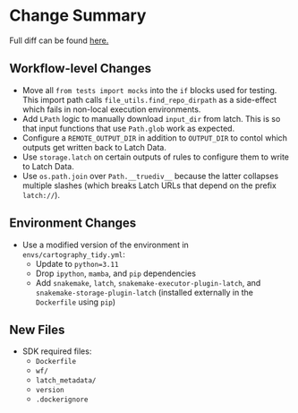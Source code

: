 # Change Summary

Full diff can be found [here.](https://github.com/latchbio/ProteinCartography/pull/1/files)

## Workflow-level Changes

- Move all `from tests import mocks` into the `if` blocks used for testing. This import path calls `file_utils.find_repo_dirpath` as a side-effect which fails in non-local execution environments.
- Add `LPath` logic to manually download `input_dir` from latch. This is so that input functions that use `Path.glob` work as expected.
- Configure a `REMOTE_OUTPUT_DIR` in addition to `OUTPUT_DIR` to contol which outputs get written back to Latch Data.
- Use `storage.latch` on certain outputs of rules to configure them to write to Latch Data.
- Use `os.path.join` over `Path.__truediv__` because the latter collapses multiple slashes (which breaks Latch URLs that depend on the prefix `latch://`).

## Environment Changes

- Use a modified version of the environment in `envs/cartography_tidy.yml`:
  - Update to `python=3.11`
  - Drop `ipython`, `mamba`, and `pip` dependencies
  - Add `snakemake`, `latch`, `snakemake-executor-plugin-latch`, and `snakemake-storage-plugin-latch` (installed externally in the `Dockerfile` using `pip`)

## New Files

- SDK required files:
  - `Dockerfile`
  - `wf/`
  - `latch_metadata/`
  - `version`
  - `.dockerignore`
